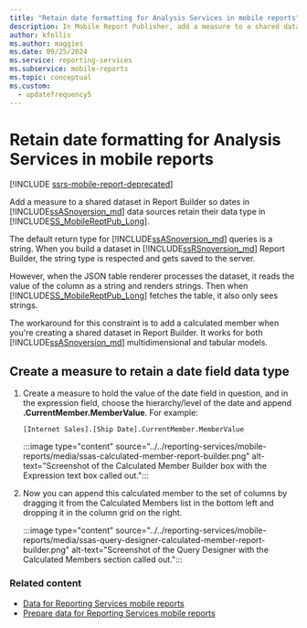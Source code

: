 ```yaml
---
title: "Retain date formatting for Analysis Services in mobile reports"
description: In Mobile Report Publisher, add a measure to a shared dataset in Report Builder so that dates in Analysis Services data sources retain their data type.
author: kfollis
ms.author: maggies
ms.date: 09/25/2024
ms.service: reporting-services
ms.subservice: mobile-reports
ms.topic: conceptual
ms.custom:
  - updatefrequency5
---
```

# Retain date formatting for Analysis Services in mobile reports

[!INCLUDE [ssrs-mobile-report-deprecated](../../includes/ssrs-mobile-report-deprecated.md)]

Add a measure to a shared dataset in Report Builder so dates in [!INCLUDE[ssASnoversion_md](../../includes/ssasnoversion-md.md)] data sources retain their data type in [!INCLUDE[SS_MobileReptPub_Long](../../includes/ss-mobilereptpub-short.md)].

The default return type for [!INCLUDE[ssASnoversion_md](../../includes/ssasnoversion-md.md)] queries is a string.  When you build a dataset in [!INCLUDE[ssRSnoversion_md](../../includes/ssrsnoversion-md.md)] Report Builder, the string type is respected and gets saved to the server. 

However, when the JSON table renderer processes the dataset, it reads the value of the column as a string and renders strings.  Then when [!INCLUDE[SS_MobileReptPub_Long](../../includes/ss-mobilereptpub-long.md)] fetches the table, it also only sees strings.

The workaround for this constraint is to add a calculated member when you're creating a shared dataset in Report Builder. It works for both [!INCLUDE[ssASnoversion_md](../../includes/ssasnoversion-md.md)] multidimensional and tabular models.

## Create a measure to retain a date field data type

1. Create a measure to hold the value of the date field in question, and in the expression field, choose the hierarchy/level of the date and append **.CurrentMember.MemberValue**. For example:
 
   `[Internet Sales].[Ship Date].CurrentMember.MemberValue`
   
   :::image type="content" source="../../reporting-services/mobile-reports/media/ssas-calculated-member-report-builder.png" alt-text="Screenshot of the Calculated Member Builder box with the Expression text box called out.":::

   
2. Now you can append this calculated member to the set of columns by dragging it from the Calculated Members list in the bottom left and dropping it in the column grid on the right.  

   :::image type="content" source="../../reporting-services/mobile-reports/media/ssas-query-designer-calculated-member-report-builder.png" alt-text="Screenshot of the Query Designer with the Calculated Members section called out.":::

   
### Related content

-  [Data for Reporting Services mobile reports](../../reporting-services/mobile-reports/data-for-reporting-services-mobile-reports.md)
-  [Prepare data for Reporting Services mobile reports](../../reporting-services/mobile-reports/prepare-data-for-reporting-services-mobile-reports.md)
